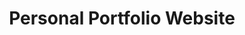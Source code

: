 ---
title: Personal Portfolio Website
description: Responsive personal website used to showcase my work. Pretty meta putting it up here, huh?!.
year: 2024
medium: Vite, React, CSS, val.town
image: /art/personal-site.png
imageAlt: Personal Website Screenshot
tags:
  - "technology"
---